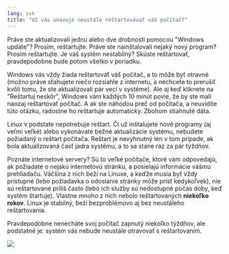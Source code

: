 ```yaml
---
lang: svk
title: "Už vás unavuje neustále reštartovávať váš počítač?"
---
```


Práve ste aktualizovali jednu alebo dve drobnosti pomocou "Windows update"? Prosím, reštartujte. Práve ste nainštalovali nejaký nový program? Prosím reštartujte. Je váš systém nestabilný? Skúste reštartovať, pravdepodobne bude potom všetko v poriadku.

Windows vás vždy žiada reštartovať váš počítač, a to môže byť otravné (možno práve sťahujete niečo rozsiahle z internetu, a nechcete to prerušiť kvôli tomu, že ste aktualizovali pár vecí v systéme). Ale aj keď kliknete na "Reštartuj neskôr", Windows vám každých 10 minút povie, že by ste mali naozaj reštartovať počítač. A ak ste náhodou preč od počítača, a neuvidíte túto otázku, radostne ho reštartuje automaticky. Zbohom stiahnuté dáta.

Linux v podstate nepotrebuje reštart. Či už inštalujete nové programy (aj veľmi veľké) alebo vykonávate bežné aktualizácie systému, nebudete požiadaný o reštart počítača. Reštart je nevyhnutný len v tom prípade, ak bola aktualizovaná časť jadra systému, a to sa stane raz za pár týždňov.

Poznáte internetové servery? Sú to veľké počítače, ktoré vám odpovedajú, ak požiadate o nejakú internetovú stránku, a posielajú informácie vášmu prehliadaču. Väčšina z nich beží na Linuxe, a keďže musia byť vždy prístupné (lebo požiadavka o odoslanie stránky môže prísť kedykoľvek), nie sú reštartované príliš často (lebo ich služby sú nedostupné počas doby, keď systém štartuje). Vlastne mnoho z nich nebolo reštartovaných <b>niekoľko rokov</b>. Linux je stabilný, beží bezproblémovo aj bez neustáleho reštartovania.

Pravdepodobne nenecháte svoj počítač zapnutý niekoľko týždňov, ale podstatné je: systém vás nebude neustále otravovať s reštartovaním.

<img src="Images/reboot_all_the_time_thumb.png" />





